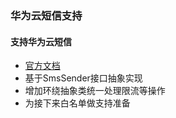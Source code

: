 ### 华为云短信支持
#### 支持华为云短信
- [官方文档](https://support.huaweicloud.com/api-msgsms/sms_05_0005.html)
- 基于SmsSender接口抽象实现
- 增加环绕抽象类统一处理限流等操作
- 为接下来白名单做支持准备

